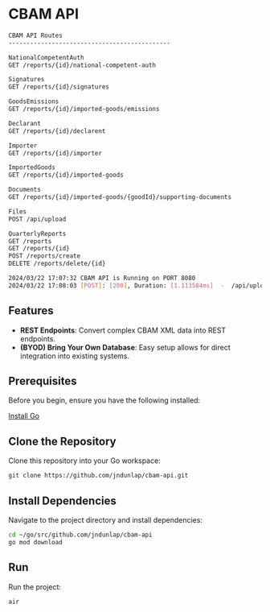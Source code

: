 # CBAM API
```bash
CBAM API Routes
---------------------------------------------

NationalCompetentAuth
GET /reports/{id}/national-competent-auth

Signatures
GET /reports/{id}/signatures

GoodsEmissions
GET /reports/{id}/imported-goods/emissions

Declarant
GET /reports/{id}/declarent

Importer
GET /reports/{id}/importer

ImportedGoods
GET /reports/{id}/imported-goods

Documents
GET /reports/{id}/imported-goods/{goodId}/supporting-documents

Files
POST /api/upload

QuarterlyReports
GET /reports
GET /reports/{id}
POST /reports/create
DELETE /reports/delete/{id}

2024/03/22 17:07:32 CBAM API is Running on PORT 8080
2024/03/22 17:08:03 [POST]: [200], Duration: [1.113584ms]  -  /api/upload
```

## Features

- **REST Endpoints**: Convert complex CBAM XML data into REST endpoints.
- **(BYOD) Bring Your Own Database**: Easy setup allows for direct integration into existing systems.

## Prerequisites

Before you begin, ensure you have the following installed:

[Install Go](https://go.dev/doc/install)

## Clone the Repository

Clone this repository into your Go workspace:

```bash
git clone https://github.com/jndunlap/cbam-api.git 
```

## Install Dependencies

Navigate to the project directory and install dependencies:

```bash
cd ~/go/src/github.com/jndunlap/cbam-api
go mod download
```

## Run

Run the project:

```bash
air
```
